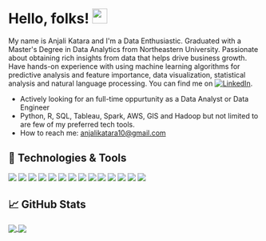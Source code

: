 # Hello, folks! <img src="https://raw.githubusercontent.com/MartinHeinz/MartinHeinz/master/wave.gif" width="30px">

My name is Anjali Katara and I'm a Data Enthusiastic. 
Graduated with a Master's Degree in Data Analytics from Northeastern University. Passionate about obtaining rich insights from data that helps drive business growth. Have hands-on experience with using machine learning algorithms for predictive analysis and feature importance, data visualization, statistical analysis and natural language processing. You can find me on [![LinkedIn][3.2]][3]. 

- Actively looking for an full-time oppurtunity as a Data Analyst or Data Engineer
- Python, R, SQL, Tableau, Spark, AWS, GIS and Hadoop but not limited to are few of my preferred tech tools.
- How to reach me: anjalikatara10@gmail.com

## 🔧 Technologies & Tools
![](https://img.shields.io/badge/Code-Python-informational?style=flat&logo=python&logoColor=white&color=2bbc8a)
![](https://img.shields.io/badge/Code-R-informational?style=flat&logo=R&logoColor=white&color=2bbc8a)
![](https://img.shields.io/badge/Tools-MySQL-informational?style=flat&logo=MySQL&logoColor=white&color=2bbc8a)
![](https://img.shields.io/badge/Shell-Bash-informational?style=flat&logo=gnu-bash&logoColor=white&color=2bbc8a)
![](https://img.shields.io/badge/OS-Linux-informational?style=flat&logo=linux&logoColor=white&color=2bbc8a)
![](https://img.shields.io/badge/Code-HTML-informational?style=flat&logo=HTML5&logoColor=white&color=2bbc8a)
![](https://img.shields.io/badge/Tools-Docker-informational?style=flat&logo=docker&logoColor=white&color=2bbc8a)
![](https://img.shields.io/badge/Cloud-AWS-informational?style=flat&logo=Amazon-AWS&logoColor=white&color=2bbc8a)
![](https://img.shields.io/badge/Code-PySpark-informational?style=flat&logo=Apache-spark&logoColor=white&color=2bbc8a)
![](https://img.shields.io/badge/Tools-Tableau-informational?style=flat&logo=Tableau&logoColor=white&color=2bbc8a)
![](https://img.shields.io/badge/Tools-Google_Analytics-informational?style=flat&logo=Google-Analytics&logoColor=white&color=2bbc8a)
![](https://img.shields.io/badge/Tools-Flask-informational?style=flat&logo=Flask&logoColor=white&color=2bbc8a)
![](https://img.shields.io/badge/Tools-QGIS-informational?style=flat&logo=Qgis&logoColor=white&color=2bbc8a)
![](https://img.shields.io/badge/IDE-Gitpod-informational?style=flat&logo=Gitpod&logoColor=white&color=2bbc8a)

## &#x1f4c8; GitHub Stats

<a href="https://github.com/anjalikatara10">
  <img align="center" src="https://github-readme-stats.vercel.app/api/top-langs/?username=anjalikatara10&hide=powershell,java,html,Css&title_color=ffffff&text_color=c9cacc&icon_color=2bbc8a&bg_color=1d1f21" />
</a>
<a href="https://github.com/anjalikatara10/anjalikatara10">
  <img align="center" src="https://github-readme-stats.vercel.app/api?username=anjalikatara10&show_icons=true&theme=dark&count_private=True" />


[3.2]: https://raw.githubusercontent.com/MartinHeinz/MartinHeinz/master/linkedin-3-16.png (LinkedIn icon without padding)

[3]: https://www.linkedin.com/in/anjali-katara/

